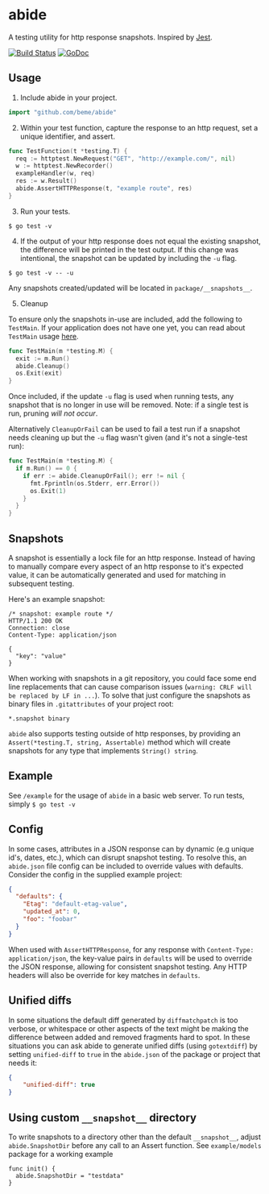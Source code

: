 # abide

A testing utility for http response snapshots. Inspired by [Jest](https://github.com/facebook/jest).

[![Build Status](https://travis-ci.org/beme/abide.png)](https://travis-ci.org/beme/abide)
[![GoDoc](https://godoc.org/github.com/beme/abide?status.svg)](https://godoc.org/github.com/beme/abide)

## Usage

1. Include abide in your project.

```go
import "github.com/beme/abide"
```

2. Within your test function, capture the response to an http request, set a unique identifier, and assert.

```go
func TestFunction(t *testing.T) {
  req := httptest.NewRequest("GET", "http://example.com/", nil)
  w := httptest.NewRecorder()
  exampleHandler(w, req)
  res := w.Result()
  abide.AssertHTTPResponse(t, "example route", res)
}
```

3. Run your tests.
```shell
$ go test -v
```

4. If the output of your http response does not equal the existing snapshot, the difference will be printed in the test output. If this change was intentional, the snapshot can be updated by including the `-u` flag.
```shell
$ go test -v -- -u
```

Any snapshots created/updated will be located in `package/__snapshots__`.

5. Cleanup

To ensure only the snapshots in-use are included, add the following to `TestMain`. If your application does not have one yet, you can read about `TestMain` usage [here](https://golang.org/pkg/testing/#hdr-Main).

```go
func TestMain(m *testing.M) {
  exit := m.Run()
  abide.Cleanup()
  os.Exit(exit)
}
```

Once included, if the update `-u` flag is used when running tests, any snapshot that is no longer in use will be removed. Note: if a single test is run, pruning _will not occur_.

Alternatively `CleanupOrFail` can be used to fail a test run if a snapshot needs cleaning up but the `-u` flag wasn't given (and it's not a single-test run):

```go
func TestMain(m *testing.M) {
  if m.Run() == 0 {
    if err := abide.CleanupOrFail(); err != nil {
      fmt.Fprintln(os.Stderr, err.Error())
      os.Exit(1)
    }
  }
}
```

## Snapshots

A snapshot is essentially a lock file for an http response. Instead of having to manually compare every aspect of an http response to it's expected value, it can be automatically generated and used for matching in subsequent testing.

Here's an example snapshot:

```
/* snapshot: example route */
HTTP/1.1 200 OK
Connection: close
Content-Type: application/json

{
  "key": "value"
}
```

When working with snapshots in a git repository, you could face some end line replacements that can cause comparison issues (`warning: CRLF will be replaced by LF in ...`). To solve that just configure the snapshots as binary files in `.gitattributes` of your project root:

```
*.snapshot binary
```

`abide` also supports testing outside of http responses, by providing an `Assert(*testing.T, string, Assertable)` method which will create snapshots for any type that implements `String() string`.

## Example

See `/example` for the usage of `abide` in a basic web server. To run tests, simply `$ go test -v`

## Config

In some cases, attributes in a JSON response can by dynamic (e.g unique id's, dates, etc.), which can disrupt snapshot testing. To resolve this, an `abide.json` file config can be included to override values with defaults. Consider the config in the supplied example project:

```json
{
  "defaults": {
    "Etag": "default-etag-value",
    "updated_at": 0,
    "foo": "foobar"
  }
}
```

When used with `AssertHTTPResponse`, for any response with `Content-Type: application/json`, the key-value pairs in `defaults` will be used to override the JSON response, allowing for consistent snapshot testing. Any HTTP headers will also be override for key matches in `defaults`.


## Unified diffs

In some situations the default diff generated by `diffmatchpatch` is too verbose, or whitespace or other aspects of the text might be making the difference between added and removed fragments hard to spot. In these situations you can ask abide to generate unified diffs (using `gotextdiff`) by setting `unified-diff` to `true` in the `abide.json` of the package or project that needs it:

```json
{
    "unified-diff": true
}
```

## Using custom `__snapshot__` directory

To write snapshots to a directory other than the default `__snapshot__`, adjust `abide.SnapshotDir` before any call to an Assert function. See `example/models` package for a working example

```golang
func init() {
  abide.SnapshotDir = "testdata"
}
``` 
